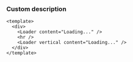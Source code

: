 ### Custom description

<!--start-code-->

```vue
<template>
  <div>
    <Loader content="Loading..." />
    <hr />
    <Loader vertical content="Loading..." />
  </div>
</template>
```

<!--end-code-->
